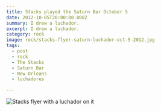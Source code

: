 ```yaml
---
title: Stacks played the Saturn Bar October 5
date: 2012-10-05T20:00:00.000Z
summary: I drew a luchador.
excerpt: I drew a luchador.
category: rock
image: rock/stacks-flyer-saturn-luchador-oct-5-2012.jpg
tags:
  - post
  - rock
  - The Stacks
  - Saturn Bar
  - New Orleans
  - luchadores

---
```


![Stacks flyer with a luchador on it](/static/img/rock/stacks-flyer-saturn-luchador-oct-5-2012.jpg "Stacks flyer with a luchador on it")